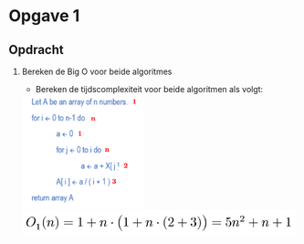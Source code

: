 # Opgave 1
## Opdracht
1. Bereken de Big O voor beide algoritmes
    * Bereken de tijdscomplexiteit voor beide algoritmen als volgt:

    <img height="200px" src="media/opgave1/numalgo1.png">
    <img width="500px" src="media/opgave1/funcalgo1.png">
